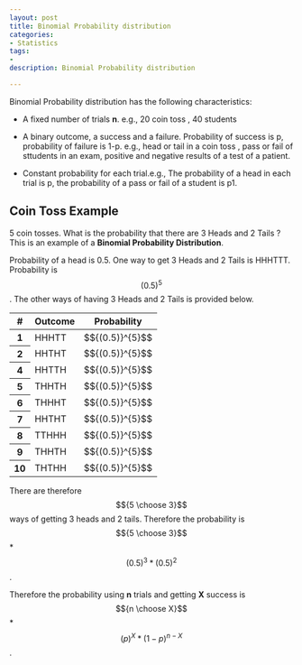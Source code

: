```yaml
---
layout: post
title: Binomial Probability distribution 
categories: 
- Statistics
tags:
- 
description: Binomial Probability distribution

---   
```


Binomial Probability distribution has the following characteristics:  

* A fixed number of trials **n**. e.g., 20 coin toss , 40 students  

* A binary outcome, a success and a failure. Probability of success is p, probability of failure is 1-p. e.g., head or tail in a coin toss , pass or fail of sttudents in an exam, positive and negative results of a test of a patient.  

* Constant probability for each trial.e.g., The  probability of a head in each trial is p, the probability of a pass or fail of a student is p1.  


## Coin Toss Example

5 coin tosses. What is the probability that there are 3 Heads and 2 Tails ?  This is an example of a **Binomial Probability Distribution**. 


Probability of a head is 0.5. One way to get 3 Heads and 2  Tails is HHHTTT. Probability is $${(0.5)}^{5}$$. The other ways of having 3 Heads and 2  Tails is provided below.  

<table class="table">
  <thead class="thead-dark">
    <tr>
      <th scope="col">#</th>
      <th scope="col">Outcome</th>
      <th scope="col">Probability</th>
    </tr>
  </thead>
  <tbody>
    <tr>
      <th scope="row">1</th>
      <td>HHHTT</td>
      <td>$${(0.5)}^{5}$$</td>
    </tr>
    <tr>
      <th scope="row">2</th>
      <td>HHTHT</td>
      <td>$${(0.5)}^{5}$$</td>
    </tr>
    <tr>
      <th scope="row">4</th>
      <td>HHTTH</td>
      <td>$${(0.5)}^{5}$$</td>
    </tr>
    <tr>
      <th scope="row">5</th>
      <td>THHTH</td>
      <td>$${(0.5)}^{5}$$</td>
    </tr>
    <tr>
      <th scope="row">6</th>
      <td>THHHT</td>
      <td>$${(0.5)}^{5}$$</td>
    </tr>
     <tr>
      <th scope="row">7</th>
      <td>HHTHT</td>
      <td>$${(0.5)}^{5}$$</td>
    </tr>
    <tr>
      <th scope="row">8</th>
      <td>TTHHH</td>
      <td>$${(0.5)}^{5}$$</td>
    </tr>
    <tr>
      <th scope="row">9</th>
      <td>THHTH</td>
      <td>$${(0.5)}^{5}$$</td>
    </tr>
    <tr>
      <th scope="row">10</th>
      <td>THTHH</td>
      <td>$${(0.5)}^{5}$$</td>
    </tr>
    </tbody>
</table>

There are therefore $${5 \choose 3}$$ ways of getting 3 heads and 2 tails. Therefore the probability is  
$${5 \choose 3}$$ * $${(0.5)}^{3} * {(0.5)}^{2}$$.  

Therefore the probability using **n** trials and getting **X** success is $${n \choose X}$$ * $${(p)}^{X} * {(1-p)}^{n-X}$$.  
